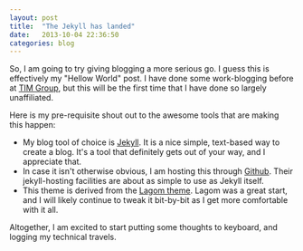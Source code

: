 ```yaml
---
layout: post
title:  "The Jekyll has landed"
date:   2013-10-04 22:36:50
categories: blog
---
```


So, I am going to try giving blogging a more serious go. I guess this is effectively my "Hellow World" post. I have done some work-blogging before at [TIM Group][timgroup-blog], but this will be the first time that I have done so largely unaffiliated.

Here is my pre-requisite shout out to the awesome tools that are making this happen:
* My blog tool of choice is [Jekyll][jekyll]. It is a nice simple, text-based way to create a blog. It's a tool that definitely gets out of your way, and I appreciate that.
* In case it isn't otherwise obvious, I am hosting this through [Github][github]. Their jekyll-hosting facilities are about as simple to use as Jekyll itself.
* This theme is derived from the [Lagom theme][lagom]. Lagom was a great start, and I will likely continue to tweak it bit-by-bit as I get more comfortable with it all.

Altogether, I am excited to start putting some thoughts to keyboard, and logging my technical travels.

[jekyll]:    http://jekyllrb.com
[timgroup-blog]: https://devblog.timgroup.com/author/jlarsen/
[github]: https://github.com/jasonklarsen/jasonklarsen.github.io
[lagom]: https://github.com/swanson/lagom
